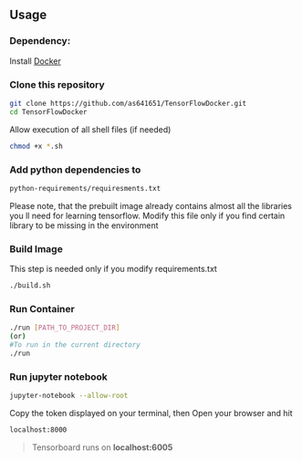 ## Usage

### Dependency:
Install [Docker](https://nbviewer.jupyter.org/github/as641651/GCP/blob/master/Docker/01_Docker_Installation.ipynb)

### Clone this repository
```bash
git clone https://github.com/as641651/TensorFlowDocker.git
cd TensorFlowDocker
```
Allow execution of all shell files (if needed)
```bash
chmod +x *.sh
```
### Add python dependencies to 
```bash
python-requirements/requiresments.txt
```
Please note, that the prebuilt image already contains almost all the libraries you ll need for learning tensorflow. Modify this file only if you find certain library to be missing in the environment

### Build Image
This step is needed only if you modify requirements.txt
```bash
./build.sh
```

### Run Container
```bash
./run [PATH_TO_PROJECT_DIR]
(or)
#To run in the current directory
./run 
``` 

### Run jupyter notebook
```bash
jupyter-notebook --allow-root
```
Copy the token displayed on your terminal, then Open your browser and hit
```bash
localhost:8000
```

> Tensorboard runs on **localhost:6005**

